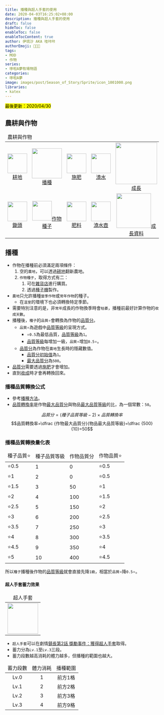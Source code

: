 ```yaml
---
title: 播種與超人手套的使用
date: 2020-04-03T16:25:02+08:00
description: 播種與超人手套的使用
draft: false
hideToc: false
enableToc: false
enableTocContent: true
author: 伊琉沙 AKA 哇咔咔
authorEmoji: 👩🏿‍🚀
tags: 
- MOD
- 作物
series:
- 哆啦A夢牧場物語
categories:
- 哆啦A夢
image: images/post/Season_of_Story/Sprite/icon_1001000.png
libraries:
- katex
---
```

<mark>最後更新：2020/04/30</mark>

## 農耕與作物
<table>
    <thead>
        <tr>
            <td colspan="10">農耕與作物</td>        
        </tr>
    </thead>
    <tr>
        <td align="center"><a href="../doraemon-story-crop-part1"><img width="64px" src= "/images/post/Season_of_Story/Sprite/icon_1001000.png">耕地</a></td>
        <td align="center"><a href="../doraemon-story-crop-part2"><img width="98px" src= "/images/post/Season_of_Story/Sprite/Crop_90110400.png">播種</a></td>
        <td align="center"><a href="../doraemon-story-crop-part3"><img width="64px" src= "/images/post/Season_of_Story/Sprite/icon_1103001.png">施肥</a></td>
        <td align="center"><a href="../doraemon-story-crop-part4"><img width="64px" src= "/images/post/Season_of_Story/Sprite/icon_1001020.png">澆水</a></td>        
        <td align="center"><a href="../doraemon-story-crop-part5"><img width="136px" src= "/images/post/Season_of_Story/Sprite/Crop_90110402.png">成長</a></td>
        <td align="center"><a href="../doraemon-story-crop-part6"><img width="64px" src= "/images/post/Season_of_Story/Sprite/icon_1001030.png">收成收割</a></td>
        <td align="center"><a href="../doraemon-story-shipping-prices-crops"><img width="64px" src= "/images/post/Season_of_Story/Sprite/icon_3000205.png">出貨價格</a></td>
    </tr>
    <tr>
        <td align="center"><a href="../doraemon-story-crop-part1/#鋤頭"><img width="64px" src= "/images/post/Season_of_Story/Sprite/icon_1001005.png">鋤頭</a></td>
        <td align="center"><a href="../doraemon-story-shop-20700-knick-knacks-general-store/#作物種子"><img width="64px" src= "/images/post/Season_of_Story/Sprite/icon_2000501.png">作物種子</a></td>
        <td align="center"><a href="../doraemon-story-shop-20700-knick-knacks-general-store/#肥料"><img width="64px" src= "/images/post/Season_of_Story/Sprite/icon_1103000.png">肥料</a></td>
        <td align="center"><a href="../doraemon-story-crop-part4/#澆水壺"><img width="64px" src= "/images/post/Season_of_Story/Sprite/icon_1001025.png">澆水壺</a></td>        
        <td align="center"><a href="../doraemon-story-crop-grow"><img width="113px" src= "/images/post/Season_of_Story/Sprite/Crop_90110405.png">成長資料</a></td>
        <td align="center"><a href="../doraemon-story-crop-part6/#鐮刀"><img width="64px" src= "/images/post/Season_of_Story/Sprite/icon_1001035.png">鐮刀</a></td>
        <td align="center"><a href="../#溫室種植"><img width="64px" src= "/images/post/Season_of_Story/Sprite/icon_1104000.png">溫室種植</a></td>
    </tr>
</table>

## 播種
+ 作物在播種前必須滿足兩項條件：
    1. 空的`農地`，可以透過[耕地](../doraemon-story-crop-part1)翻新農地。
    2. `作物種子`，取得方式有二：
        1. 可在[雜貨店](../doraemon-story-shop-20700-knick-knacks-general-store/#作物種子)進行購買。
        2. 透過[種子機](../)製作。
+ `農地`只允許播種`當季作物`或`常年作物`的種子。
    + 在`溫室`的環境下也必須轉換特定季節。
+ 需要特別注意的是，非`常年`成長的作物換季時會`枯萎`，播種前最好計算作物的`收成天數`。
+ 播種後，`種子`的`品質⭐️`會轉換為作物的[品質分](../doraemon-story-mod-crop/#品質分)。
    + `品質⭐️`為遊戲中[品質等級](../doraemon-story-mod-item/#品質等級)的呈現方式。
        + `⭐️0.5`為最低品質，[品質等級](../doraemon-story-mod-item/#品質等級)為`1`。
        + [品質等級](../doraemon-story-mod-item/#品質等級)每增加一級，`品質⭐️`增加`0.5⭐️`。
    + [品質分](../doraemon-story-mod-crop/#品質分)為作物在`農地`生長時的隱藏數值。
        + [品質分初始值](../doraemon-story-mod-crop/#作物模板)為`1`。
        + [最大品質分](../doraemon-story-mod-crop/#最大品質分)為`500`。
+ [品質分](../doraemon-story-mod-crop/#品質分)需要透過[施肥](../doraemon-story-crop-part3)才會增加。
+ 直到[收成](../doraemon-story-crop-part6)時才會再轉換回來。

### 播種品質轉換公式
+ 參考[播種方法](../doraemon-story-mod-crop/#播種方法)。
+ [品質轉換率](../doraemon-story-mod-crop/#品質轉換率)是作物[最大品質分](../doraemon-story-mod-crop/#最大品質分)與物品[最大品質等級](../doraemon-story-mod-item/#最大品質等級)的比，為一個常數：`50`。

$$品質分=(種子品質等級-2)\times{品質轉換率}$$
$$品質轉換率=\dfrac {作物最大品質分}{物品最大品質等級}=\dfrac {500}{10}=50$$

### 播種品質轉換量化表
<table>
    <thead>
        <tr>
            <td>種子品質⭐️</td>
            <td>種子品質等級</td>
            <td>作物品質分</td>
            <td>作物品質⭐️</td>
        </tr>
    </thead>
    <tbody>
        <tr>
            <td>⭐️0.5</td>
            <td>1</td>
            <td>0</td>
            <td>⭐️0.5</td>
        </tr>
        <tr>
            <td>⭐️1</td>
            <td>2</td>
            <td>0</td>
            <td>⭐️0.5</td>
        </tr>
        <tr>
            <td>⭐️1.5</td>
            <td>3</td>
            <td>50</td>
            <td>⭐️1</td>
        </tr>
        <tr>
            <td>⭐️2</td>
            <td>4</td>
            <td>100</td>
            <td>⭐️1.5</td>
        </tr>
        <tr>
            <td>⭐️2.5</td>
            <td>5</td>
            <td>150</td>
            <td>⭐️2</td>
        </tr>
        <tr>
            <td>⭐️3</td>
            <td>6</td>
            <td>200</td>
            <td>⭐️2.5</td>
        </tr>
        <tr>
            <td>⭐️3.5</td>
            <td>7</td>
            <td>250</td>
            <td>⭐️3</td>
        </tr>
        <tr>
            <td>⭐️4</td>
            <td>8</td>
            <td>300</td>
            <td>⭐️3.5</td>
        </tr>
        <tr>
            <td>⭐️4.5</td>
            <td>9</td>
            <td>350</td>
            <td>⭐️4</td>
        </tr>
        <tr>
            <td>⭐️5</td>
            <td>10</td>
            <td>400</td>
            <td>⭐️4.5</td>
        </tr>
    </tbody>
</table>

所以`種子`播種後作物的[品質等級](../doraemon-story-mod-crop/#品質等級)就會直接先降`1級`，相當於`品質⭐️`降`0.5⭐️`。

#### 超人手套蓄力效果
<table>
    <thead>
        <tr>
            <td align="center">超人手套</td>
        </tr>
    </thead>
    <tr>
        <td align="center"><img width="100px" src= "/images/post/Season_of_Story/Sprite/icon_1002130.png"></td>
    </tr>
</table>

+ `超人手套`可以在劇情[鎮長第2話 獎勵事件：獲得超人手套](../doraemon-story-09/#獲得超人手套)取得。
+ 蓄力分為`Lv.1`至`Lv.3`三段。
+ 蓄力段數越高消耗的體力越多，但播種的範圍也越大。

<table>
    <thead>
        <tr>
            <td align="center">蓄力段數</td>            
            <td align="center">體力消耗</td>
            <td align="center">播種範圍</td>
        </tr>
    </thead>
    <tr>
        <td align="center">Lv.0</td>
        <td align="center">1</td>
        <td align="center">前方1格</td>
    </tr>
    <tr>
        <td align="center">Lv.1</td>
        <td align="center">2</td>
        <td align="center">前方2格</td>
    </tr>
    <tr>
        <td align="center">Lv.2</td>
        <td align="center">3</td>
        <td align="center">前方3格</td>
    </tr>
    <tr>
        <td align="center">Lv.3</td>
        <td align="center">4</td>
        <td align="center">前方9格</td>
    </tr>
</table>